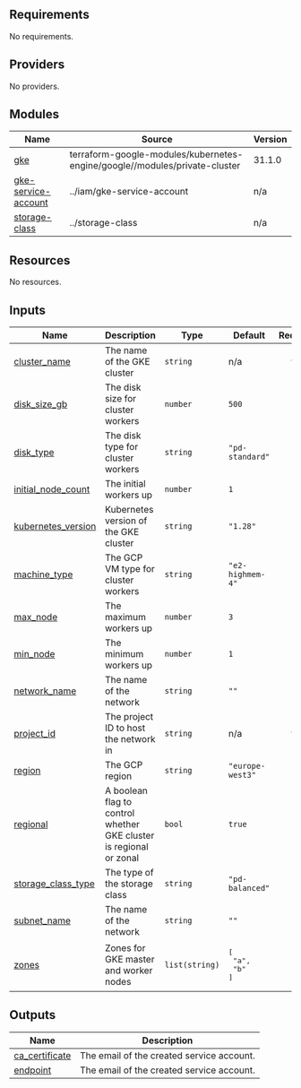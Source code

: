 <!-- BEGIN_TF_DOCS -->
## Requirements

No requirements.

## Providers

No providers.

## Modules

| Name | Source | Version |
|------|--------|---------|
| <a name="module_gke"></a> [gke](#module\_gke) | terraform-google-modules/kubernetes-engine/google//modules/private-cluster | 31.1.0 |
| <a name="module_gke-service-account"></a> [gke-service-account](#module\_gke-service-account) | ../iam/gke-service-account | n/a |
| <a name="module_storage-class"></a> [storage-class](#module\_storage-class) | ../storage-class | n/a |

## Resources

No resources.

## Inputs

| Name | Description | Type | Default | Required |
|------|-------------|------|---------|:--------:|
| <a name="input_cluster_name"></a> [cluster\_name](#input\_cluster\_name) | The name of the GKE cluster | `string` | n/a | yes |
| <a name="input_disk_size_gb"></a> [disk\_size\_gb](#input\_disk\_size\_gb) | The disk size for cluster workers | `number` | `500` | no |
| <a name="input_disk_type"></a> [disk\_type](#input\_disk\_type) | The disk type for cluster workers | `string` | `"pd-standard"` | no |
| <a name="input_initial_node_count"></a> [initial\_node\_count](#input\_initial\_node\_count) | The initial workers up | `number` | `1` | no |
| <a name="input_kubernetes_version"></a> [kubernetes\_version](#input\_kubernetes\_version) | Kubernetes version of the GKE cluster | `string` | `"1.28"` | no |
| <a name="input_machine_type"></a> [machine\_type](#input\_machine\_type) | The GCP VM type for cluster workers | `string` | `"e2-highmem-4"` | no |
| <a name="input_max_node"></a> [max\_node](#input\_max\_node) | The maximum workers up | `number` | `3` | no |
| <a name="input_min_node"></a> [min\_node](#input\_min\_node) | The minimum workers up | `number` | `1` | no |
| <a name="input_network_name"></a> [network\_name](#input\_network\_name) | The name of the network | `string` | `""` | no |
| <a name="input_project_id"></a> [project\_id](#input\_project\_id) | The project ID to host the network in | `string` | n/a | yes |
| <a name="input_region"></a> [region](#input\_region) | The GCP region | `string` | `"europe-west3"` | no |
| <a name="input_regional"></a> [regional](#input\_regional) | A boolean flag to control whether GKE cluster is regional or zonal | `bool` | `true` | no |
| <a name="input_storage_class_type"></a> [storage\_class\_type](#input\_storage\_class\_type) | The type of the storage class | `string` | `"pd-balanced"` | no |
| <a name="input_subnet_name"></a> [subnet\_name](#input\_subnet\_name) | The name of the network | `string` | `""` | no |
| <a name="input_zones"></a> [zones](#input\_zones) | Zones for GKE master and worker nodes | `list(string)` | <pre>[<br>  "a",<br>  "b"<br>]</pre> | no |

## Outputs

| Name | Description |
|------|-------------|
| <a name="output_ca_certificate"></a> [ca\_certificate](#output\_ca\_certificate) | The email of the created service account. |
| <a name="output_endpoint"></a> [endpoint](#output\_endpoint) | The email of the created service account. |
<!-- END_TF_DOCS -->